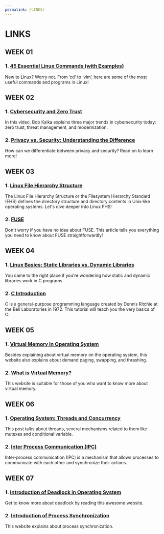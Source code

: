 ```yaml
---
permalink: /LINKS/
---
```


# LINKS
## WEEK 01
### 1. [45 Essential Linux Commands (with Examples)](https://www.tutorialworks.com/linux-commands/)
New to Linux? Worry not. From ‘cd’ to ‘vim’, here are some of the most useful commands and programs in Linux!
## WEEK 02
### 1. [Cybersecurity and Zero Trust](https://www.youtube.com/watch?v=FMMWSLIcaME)
In this video, Bob Kalka explains three major trends in cybersecurity today: zero trust, threat management, and modernization.
### 2. [Privacy vs. Security: Understanding the Difference](https://www.auditboard.com/blog/privacy-vs-security/#:~:text=Privacy%20typically%20refers%20to%20the,%2C%20leak%2C%20or%20cyber%20attack.)
How can we differentiate between privacy and security? Read on to learn more!
## WEEK 03
### 1. [Linux File Hierarchy Structure](https://www.geeksforgeeks.org/linux-file-hierarchy-structure/)
The Linux File Hierarchy Structure or the Filesystem Hierarchy Standard (FHS) defines the directory structure and directory contents in Unix-like operating systems. Let's dive deeper into Linux FHS!
### 2. [FUSE](https://www.kernel.org/doc/html/latest/filesystems/fuse.html)
Don't worry if you have no idea about FUSE. This article tells you everything you need to know about FUSE straightforwardly!
## WEEK 04
### 1. [Linux Basics: Static Libraries vs. Dynamic Libraries](https://medium.com/swlh/linux-basics-static-libraries-vs-dynamic-libraries-a7bcf8157779)
You came to the right place if you're wondering how static and dynamic libraries work in C programs.
### 2. [C Introduction](https://www.w3schools.com/c/c_intro.php)
C is a general-purpose programming language created by Dennis Ritchie at the Bell Laboratories in 1972. This tutorial will teach you the very basics of C.
## WEEK 05
### 1. [Virtual Memory in Operating System](https://www.geeksforgeeks.org/virtual-memory-in-operating-system/)
Besides explaining about virtual memory on the operating system, this website also explains about demand paging, swapping, and thrashing.
### 2. [What is Virtual Memory?](https://www.techtarget.com/searchstorage/definition/virtual-memory#:~:text=Virtual%20memory%20is%20a%20common,(RAM)%20to%20disk%20storage.)
This website is suitable for those of you who want to know more about virtual memory.
## WEEK 06
### 1. [Operating System: Threads and Concurrency](https://medium.com/@akhandmishra/operating-system-threads-and-concurrency-aec2036b90f8)
This post talks about threads, several mechanisms related to them like mutexes and conditional variable.
### 2. [Inter Process Communication (IPC)](https://www.geeksforgeeks.org/inter-process-communication-ipc/)
Inter-process communication (IPC) is a mechanism that allows processes to communicate with each other and synchronize their actions.
## WEEK 07
### 1. [Introduction of Deadlock in Operating System](https://www.geeksforgeeks.org/introduction-of-deadlock-in-operating-system/)
Get to know more about deadlock by reading this awesome website.
### 2. [Introduction of Process Synchronization](https://www.geeksforgeeks.org/introduction-of-process-synchronization/)
This website explains about process synchronization.
